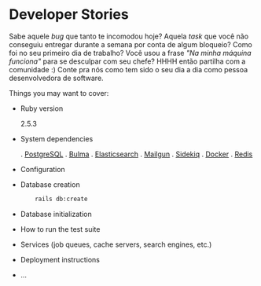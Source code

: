 # Developer Stories

Sabe aquele *bug* que tanto te incomodou hoje? Aquela *task* que você não conseguiu entregar durante a semana por conta de algum bloqueio? Como foi no seu primeiro dia de trabalho? Você usou a frase *"Na minha máquina funciona"* para se desculpar com seu chefe? HHHH então partilha com a comunidade :) Conte pra nós como tem sido o seu dia a dia como pessoa desenvolvedora de software.

Things you may want to cover:

* Ruby version

	2.5.3

* System dependencies

	. [PostgreSQL](https://www.postgresql.org/)
	. [Bulma](https://bulma.io)
	. [Elasticsearch](https://www.elastic.co/)
	. [Mailgun](https://www.mailgun.com/)
	. [Sidekiq](https://sidekiq.org/)
	. [Docker](https://docs.docker.com/install/)
	. [Redis](https://redis.io/)

* Configuration

* Database creation

	```sh 
		rails db:create
	 ```

* Database initialization

* How to run the test suite

* Services (job queues, cache servers, search engines, etc.)

* Deployment instructions

* ...
